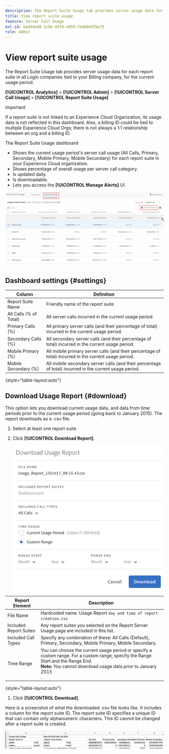 ```yaml
---
description: The Report Suite Usage tab provides server usage data for each report suite in all Login companies tied to your Billing company, for the current usage period.
title: View report suite usage
feature: Server Call Usage
exl-id: bedd4ed8-1c8b-45fd-a059-fed88e9fbe73
role: Admin
---
```

# View report suite usage

The Report Suite Usage tab provides server usage data for each report suite in all Login companies tied to your Billing company, for the current usage period.

**[!UICONTROL Analytics]** > **[!UICONTROL Admin]** > **[!UICONTROL Server Call Usage]** > **[!UICONTROL Report Suite Usage]**

>[!IMPORTANT]
>
>If a report suite is not linked to an Experience Cloud Organization, its usage data is not reflected in this dashboard. Also, a billing ID could be tied to multiple Experience Cloud Orgs; there is not always a 1:1 relationship between an org and a billing ID.

The Report Suite Usage dashboard

* Shows the current usage period's server call usage (All Calls, Primary, Secondary, Mobile Primary, Mobile Secondary) for each report suite in your Experience Cloud organization.
* Shows percentage of overall usage per server call category.
* Is updated daily.
* Is downloadable.
* Lets you access the **[!UICONTROL Manage Alerts]** UI.

![](/help/admin/tools/server-call-usage/assets/report-suite-usage.png)

## Dashboard settings {#settings}

| Column | Definition |
|--- |--- |
|Report Suite Name|Friendly name of the report suite|
|All Calls (% of Total)|All server calls incurred in the current usage period.|
|Primary Calls (%)|All primary server calls (and their percentage of total) incurred in the current usage period.|
|Secondary Calls (%)|All secondary server calls (and their percentage of total) incurred in the current usage period.|
|Mobile Primary (%)|All mobile primary server calls (and their percentage of total) incurred in the current usage period.|
|Mobile Secondary (%)|All mobile secondary server calls (and their percentage of total) incurred in the current usage period.|

{style="table-layout:auto"}

## Download Usage Report {#download}

This option lets you download current usage data, and data from time periods prior to the current usage period (going back to January 2015). The report downloads as a .csv file.

1. Select at least one report suite.
1. Click **[!UICONTROL Download Report]**.

   ![](/help/admin/tools/server-call-usage/assets/download_report.png)

| Report Element | Description |
|--- |--- |
|File Name|Hardcoded name: Usage Report `day and time of report creation.csv`|
|Included Report Suites|Any report suites you selected on the Report Server Usage page are included in this list.|
|Included Call Types|Specify any combination of these:  All Calls (Default), Primary, Secondary,  Mobile Primary, Mobile Secondary.|
|Time Range|You can choose the current usage period or specify a custom range.  For a custom range, specify the  Range Start and the  Range End. <br>**Note:** You cannot download usage data prior to January 2015 </br>.|

{style="table-layout:auto"}

1. Click **[!UICONTROL Download]**.

Here is a screenshot of what the downloaded .csv file looks like. It includes a column for the report suite ID. The report suite ID specifies a unique ID that can contain only alphanumeric characters. This ID cannot be changed after a report suite is created.

![](/help/admin/tools/server-call-usage/assets/download-usage.png)
